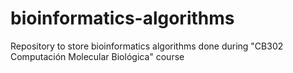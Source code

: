# bioinformatics-algorithms
Repository to store bioinformatics algorithms done during "CB302 Computación Molecular Biológica" course

